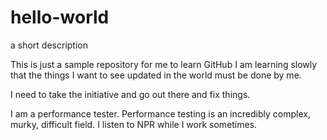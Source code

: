 # hello-world
a short description

This is just a sample repository for me to learn GitHub
I am learning slowly that the things I want to see updated in the world
must be done by me.

I need to take the initiative and go out there and fix things.

I am a performance tester.
Performance testing is an incredibly complex, murky, difficult field.
I listen to NPR while I work sometimes.

